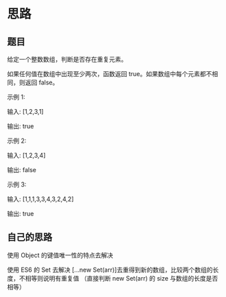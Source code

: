 # 思路

## 题目

给定一个整数数组，判断是否存在重复元素。

如果任何值在数组中出现至少两次，函数返回 true。如果数组中每个元素都不相同，则返回 false。

示例 1:

输入: [1,2,3,1]

输出: true

示例 2:

输入: [1,2,3,4]

输出: false

示例 3:

输入: [1,1,1,3,3,4,3,2,4,2]

输出: true

## 自己的思路

使用 Object 的键值唯一性的特点去解决

使用 ES6 的 Set 去解决 [...new Set(arr)]去重得到新的数组，比较两个数组的长度，不相等则说明有重复值
（直接判断 new Set(arr) 的 size 与数组的长度是否相等）
